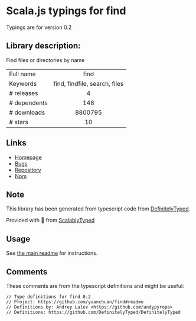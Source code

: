 
# Scala.js typings for find

Typings are for version 0.2

## Library description:
Find files or directories by name

|                    |                 |
| ------------------ | :-------------: |
| Full name          | find |
| Keywords           | find, findfile, search, files |
| # releases         | 4 |
| # dependents       | 148 |
| # downloads        | 8800795 |
| # stars            | 10 |

## Links
- [Homepage](https://github.com/yuanchuan/find#readme)
- [Bugs](https://github.com/yuanchuan/find/issues)
- [Repository](https://github.com/yuanchuan/find)
- [Npm](https://www.npmjs.com/package/find)
    


## Note
This library has been generated from typescript code from [DefinitelyTyped](https://definitelytyped.org).

Provided with :purple_heart: from [ScalablyTyped](https://github.com/oyvindberg/ScalablyTyped)

## Usage
See [the main readme](../../readme.md) for instructions.

## Comments

These comments are from the typescript definitions and might be useful:
```
// Type definitions for find 0.2
// Project: https://github.com/yuanchuan/find#readme
// Definitions by: Andrey Lalev <https://github.com/andypyrope>
// Definitions: https://github.com/DefinitelyTyped/DefinitelyTyped

```

